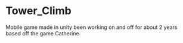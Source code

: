 # Tower_Climb
Mobile game made in unity been working on and off for about 2 years based off the game Catherine
